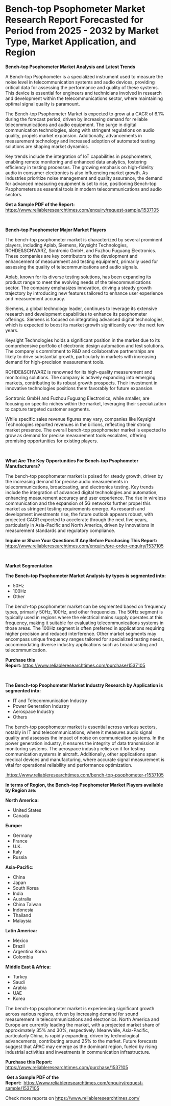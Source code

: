 <p><h1>Bench-top Psophometer Market Research Report Forecasted for Period from 2025 -  2032 by Market Type, Market Application, and Region</h1></p><p><strong>Bench-top Psophometer Market Analysis and Latest Trends</strong></p>
<p><p>A Bench-top Psophometer is a specialized instrument used to measure the noise level in telecommunication systems and audio devices, providing critical data for assessing the performance and quality of these systems. This device is essential for engineers and technicians involved in research and development within the telecommunications sector, where maintaining optimal signal quality is paramount.</p><p>The Bench-top Psophometer Market is expected to grow at a CAGR of 6.1% during the forecast period, driven by increasing demand for reliable telecommunications and audio equipment. The surge in digital communication technologies, along with stringent regulations on audio quality, propels market expansion. Additionally, advancements in measurement technology and increased adoption of automated testing solutions are shaping market dynamics. </p><p>Key trends include the integration of IoT capabilities in psophometers, enabling remote monitoring and enhanced data analytics, fostering efficiency in testing processes. The growing emphasis on high-fidelity audio in consumer electronics is also influencing market growth. As industries prioritize noise management and quality assurance, the demand for advanced measuring equipment is set to rise, positioning Bench-top Psophometers as essential tools in modern telecommunications and audio sectors.</p></p>
<p><strong>Get a Sample PDF of the Report:&nbsp;</strong> <a href="https://www.reliableresearchtimes.com/enquiry/request-sample/1537105?utm_campaign=2454&utm_medium=2&utm_source=Github&utm_content=ia&utm_term=27022025&utm_id=bench-top-psophometer">https://www.reliableresearchtimes.com/enquiry/request-sample/1537105</a></p>
<p>&nbsp;</p>
<p><strong>Bench-top Psophometer Major Market Players</strong></p>
<p><p>The bench-top psophometer market is characterized by several prominent players, including Aplab, Siemens, Keysight Technologies, ROHDE&SCHWARZ, Sontronic GmbH, and Fuzhou Fuguang Electronics. These companies are key contributors to the development and enhancement of measurement and testing equipment, primarily used for assessing the quality of telecommunications and audio signals.</p><p>Aplab, known for its diverse testing solutions, has been expanding its product range to meet the evolving needs of the telecommunications sector. The company emphasizes innovation, driving a steady growth trajectory by introducing new features tailored to enhance user experience and measurement accuracy.</p><p>Siemens, a global technology leader, continues to leverage its extensive research and development capabilities to enhance its psophometer offerings. Siemens is focused on integrating advanced digital technologies, which is expected to boost its market growth significantly over the next few years.</p><p>Keysight Technologies holds a significant position in the market due to its comprehensive portfolio of electronic design automation and test solutions. The company's commitment to R&D and collaborative partnerships are likely to drive substantial growth, particularly in markets with increasing demand for high-precision measurement tools.</p><p>ROHDE&SCHWARZ is renowned for its high-quality measurement and monitoring solutions. The company is actively expanding into emerging markets, contributing to its robust growth prospects. Their investment in innovative technologies positions them favorably for future expansion.</p><p>Sontronic GmbH and Fuzhou Fuguang Electronics, while smaller, are focusing on specific niches within the market, leveraging their specialization to capture targeted customer segments.</p><p>While specific sales revenue figures may vary, companies like Keysight Technologies reported revenues in the billions, reflecting their strong market presence. The overall bench-top psophometer market is expected to grow as demand for precise measurement tools escalates, offering promising opportunities for existing players.</p></p>
<p>&nbsp;</p>
<p><strong>What Are The Key Opportunities For Bench-top Psophometer Manufacturers?</strong></p>
<p><p>The bench-top psophometer market is poised for steady growth, driven by the increasing demand for precise audio measurements in telecommunications, broadcasting, and electronics testing. Key trends include the integration of advanced digital technologies and automation, enhancing measurement accuracy and user experience. The rise in wireless communication and the expansion of 5G networks further propel this market as stringent testing requirements emerge. As research and development investments rise, the future outlook appears robust, with projected CAGR expected to accelerate through the next five years, particularly in Asia-Pacific and North America, driven by innovations in measurement standards and regulatory compliance.</p></p>
<p><strong>Inquire or Share Your Questions If Any Before Purchasing This Report:</strong> <a href="https://www.reliableresearchtimes.com/enquiry/pre-order-enquiry/1537105?utm_campaign=2454&utm_medium=2&utm_source=Github&utm_content=ia&utm_term=27022025&utm_id=bench-top-psophometer">https://www.reliableresearchtimes.com/enquiry/pre-order-enquiry/1537105</a></p>
<p>&nbsp;</p>
<p><strong>Market Segmentation</strong></p>
<p><strong>The Bench-top Psophometer Market Analysis by types is segmented into:</strong></p>
<p><ul><li>50Hz</li><li>100Hz</li><li>Other</li></ul></p>
<p><p>The bench-top psophometer market can be segmented based on frequency types, primarily 50Hz, 100Hz, and other frequencies. The 50Hz segment is typically used in regions where the electrical mains supply operates at this frequency, making it suitable for evaluating telecommunications systems in those areas. The 100Hz segment is often preferred in applications requiring higher precision and reduced interference. Other market segments may encompass unique frequency ranges tailored for specialized testing needs, accommodating diverse industry applications such as broadcasting and telecommunication.</p></p>
<p><strong>Purchase this Report:&nbsp;</strong><a href="https://www.reliableresearchtimes.com/purchase/1537105?utm_campaign=2454&utm_medium=2&utm_source=Github&utm_content=ia&utm_term=27022025&utm_id=bench-top-psophometer">https://www.reliableresearchtimes.com/purchase/1537105</a></p>
<p>&nbsp;</p>
<p><strong>The Bench-top Psophometer Market Industry Research by Application is segmented into:</strong></p>
<p><ul><li>IT and Telecommunication Industry</li><li>Power Generation Industry</li><li>Aerospace Industry</li><li>Others</li></ul></p>
<p><p>The bench-top psophometer market is essential across various sectors, notably in IT and telecommunications, where it measures audio signal quality and assesses the impact of noise on communication systems. In the power generation industry, it ensures the integrity of data transmission in monitoring systems. The aerospace industry relies on it for testing communication systems in aircraft. Additionally, other applications span medical devices and manufacturing, where accurate signal measurement is vital for operational reliability and performance optimization.</p></p>
<p><a href="https://www.reliableresearchtimes.com/bench-top-psophometer-r1537105?utm_campaign=2454&utm_medium=2&utm_source=Github&utm_content=ia&utm_term=27022025&utm_id=bench-top-psophometer">&nbsp;https://www.reliableresearchtimes.com/bench-top-psophometer-r1537105</a></p>
<p><strong>In terms of Region, the Bench-top Psophometer Market Players available by Region are:</strong></p>
<p>
    <p> <strong> North America: </strong>
        <ul>
            <li>United States</li>
            <li>Canada</li>
        </ul>
        </p> 
    <p> <strong> Europe: </strong>
        <ul>
            <li>Germany</li>
            <li>France</li>
            <li>U.K.</li>
            <li>Italy</li>
            <li>Russia</li>
        </ul>
        </p> 
    <p> <strong> Asia-Pacific: </strong>
        <ul>
            <li>China</li>
            <li>Japan</li>
            <li>South Korea</li>
            <li>India</li>
            <li>Australia</li>
            <li>China Taiwan</li>
            <li>Indonesia</li>
            <li>Thailand</li>
            <li>Malaysia</li>
        </ul>
        </p> 
    <p> <strong> Latin America: </strong>
        <ul>
            <li>Mexico</li>
            <li>Brazil</li>
            <li>Argentina Korea</li>
            <li>Colombia</li>
        </ul>
        </p> 
    <p> <strong> Middle East & Africa: </strong>
        <ul>
            <li>Turkey</li>
            <li>Saudi</li>
            <li>Arabia</li>
            <li>UAE</li>
            <li>Korea</li>
        </ul>
    </p>
    </p>
<p><p>The bench-top psophometer market is experiencing significant growth across various regions, driven by increasing demand for sound measurement in telecommunications and electronics. North America and Europe are currently leading the market, with a projected market share of approximately 35% and 30%, respectively. Meanwhile, Asia-Pacific, particularly China, is rapidly expanding, driven by technological advancements, contributing around 25% to the market. Future forecasts suggest that APAC may emerge as the dominant region, fueled by rising industrial activities and investments in communication infrastructure.</p></p>
<p><strong>Purchase this Report: </strong><a href="https://www.reliableresearchtimes.com/purchase/1537105?utm_campaign=2454&utm_medium=2&utm_source=Github&utm_content=ia&utm_term=27022025&utm_id=bench-top-psophometer">https://www.reliableresearchtimes.com/purchase/1537105</a></p>
<p>&nbsp;<strong>Get a Sample PDF of the Report:&nbsp;&nbsp;</strong><a href="https://www.reliableresearchtimes.com/enquiry/request-sample/1537105?utm_campaign=2454&utm_medium=2&utm_source=Github&utm_content=ia&utm_term=27022025&utm_id=bench-top-psophometer">https://www.reliableresearchtimes.com/enquiry/request-sample/1537105</a></p>
<p><strong></strong></p>
<p>Check more reports on <a href="https://www.reliableresearchtimes.com/?utm_campaign=2454&utm_medium=2&utm_source=Github&utm_content=ia&utm_term=27022025&utm_id=bench-top-psophometer">https://www.reliableresearchtimes.com/</a></p>